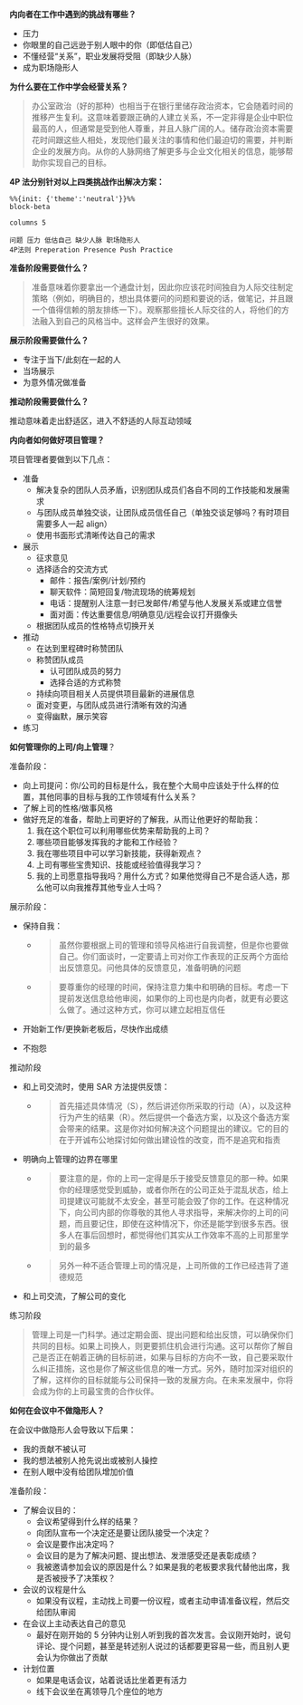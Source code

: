 **内向者在工作中遇到的挑战有哪些？**

- 压力
- 你眼里的自己远逊于别人眼中的你（即低估自己）
- 不懂经营“关系”，职业发展将受阻（即缺少人脉）
- 成为职场隐形人

**为什么要在工作中学会经营关系？**

>办公室政治（好的那种）也相当于在银行里储存政治资本，它会随着时间的推移产生复利。这意味着要跟正确的人建立关系，不一定非得是企业中职位最高的人，但通常是受到他人尊重，并且人脉广阔的人。储存政治资本需要花时间跟这些人相处，发现他们最关注的事情和他们最迫切的需要，并判断企业的发展方向。从你的人脉网络了解更多与企业文化相关的信息，能够帮助你实现自己的目标。

**4P 法分别针对以上四类挑战作出解决方案：**

```mermaid
%%{init: {'theme':'neutral'}}%%
block-beta

columns 5

问题 压力 低估自己 缺少人脉 职场隐形人
4P法则 Preperation Presence Push Practice

```

**准备阶段需要做什么？**

>准备意味着你要拿出一个通盘计划，因此你应该花时间独自为人际交往制定策略（例如，明确目的，想出具体要问的问题和要说的话，做笔记，并且跟一个值得信赖的朋友排练一下）。观察那些擅长人际交往的人，将他们的方法融入到自己的风格当中。这样会产生很好的效果。

**展示阶段需要做什么？**

- 专注于当下/此刻在一起的人
- 当场展示
- 为意外情况做准备

**推动阶段需要做什么？**

推动意味着走出舒适区，进入不舒适的人际互动领域

**内向者如何做好项目管理？**

项目管理者要做到以下几点：

- 准备
  - 解决复杂的团队人员矛盾，识别团队成员们各自不同的工作技能和发展需求
  - 与团队成员单独交谈，让团队成员信任自己（单独交谈足够吗？有时项目需要多人一起 align）
  - 使用书面形式清晰传达自己的需求
- 展示
  - 征求意见
  - 选择适合的交流方式
    - 邮件：报告/案例/计划/预约
    - 聊天软件：简短回复/物流现场的统筹规划
    - 电话：提醒别人注意一封已发邮件/希望与他人发展关系或建立信誉
    - 面对面：传达重要信息/明确意见/远程会议打开摄像头
  - 根据团队成员的性格特点切换开关
- 推动
  - 在达到里程碑时称赞团队
  - 称赞团队成员
    - 认可团队成员的努力
    - 选择合适的方式称赞
  - 持续向项目相关人员提供项目最新的进展信息
  - 面对变更，与团队成员进行清晰有效的沟通
  - 变得幽默，展示笑容
- 练习

**如何管理你的上司/向上管理**？

准备阶段：

- 向上司提问：你/公司的目标是什么，我在整个大局中应该处于什么样的位置，其他同事的目标与我的工作领域有什么关系？
- 了解上司的性格/做事风格
- 做好充足的准备，帮助上司更好的了解我，从而让他更好的帮助我：
  1. 我在这个职位可以利用哪些优势来帮助我的上司？
  2. 哪些项目能够发挥我的才能和工作经验？
  3. 我在哪些项目中可以学习新技能，获得新观点？
  4. 上司有哪些宝贵知识、技能或经验值得我学习？
  5. 我的上司愿意指导我吗？用什么方式？如果他觉得自己不是合适人选，那么他可以向我推荐其他专业人士吗？

展示阶段：

- 保持自我：

  - >虽然你要根据上司的管理和领导风格进行自我调整，但是你也要做自己。你们面谈时，一定要请上司对你工作表现的正反两个方面给出反馈意见。问他具体的反馈意见，准备明确的问题

  - >要尊重你的经理的时间，保持注意力集中和明确的目标。考虑一下提前发送信息给他审阅，如果你的上司也是内向者，就更有必要这么做了。通过这种方式，你可以建立起相互信任

- 开始新工作/更换新老板后，尽快作出成绩

- 不抱怨

推动阶段

- 和上司交流时，使用 SAR 方法提供反馈：

  - >首先描述具体情况（S），然后讲述你所采取的行动（A），以及这种行为产生的结果（R）。然后提供一个备选方案，以及这个备选方案会带来的结果。这是你对如何解决这个问题提出的建议。它的目的在于开诚布公地探讨如何做出建设性的改变，而不是追究和指责

- 明确向上管理的边界在哪里

  - >要注意的是，你的上司一定得是乐于接受反馈意见的那一种。如果你的经理感觉受到威胁，或者你所在的公司正处于混乱状态，给上司提建议可能就不太安全，甚至可能会毁了你的工作。在这种情况下，向公司内部的你尊敬的其他人寻求指导，来解决你的上司的问题，而且要记住，即使在这种情况下，你还是能学到很多东西。很多人在事后回想时，都觉得他们其实从工作效率不高的上司那里学到的最多

  - >另外一种不适合管理上司的情况是，上司所做的工作已经违背了道德规范

- 和上司交流，了解公司的变化

练习阶段

>管理上司是一门科学。通过定期会面、提出问题和给出反馈，可以确保你们共同的目标。如果上司换人，则更要抓住机会进行沟通。这可以帮你了解自己是否正在朝着正确的目标前进，如果与目标的方向不一致，自己要采取什么纠正措施，这也是你了解这些信息的唯一方式。另外，随时加深对组织的了解，这样你的目标就能与公司保持一致的发展方向。在未来发展中，你将会成为你的上司最宝贵的合作伙伴。

**如何在会议中不做隐形人？**

在会议中做隐形人会导致以下后果：

- 我的贡献不被认可
- 我的想法被别人抢先说出或被别人操控
- 在别人眼中没有给团队增加价值

准备阶段：

- 了解会议目的：
  - 会议希望得到什么样的结果？
  - 向团队宣布一个决定还是要让团队接受一个决定？
  - 会议是要作出决定吗？
  - 会议目的是为了解决问题、提出想法、发泄感受还是表彰成绩？
  - 我被邀请参加会议的原因是什么？如果是我的老板要求我代替他出席，我是否被授予了决策权？
- 会议的议程是什么
  - 如果没有议程，主动找上司要一份议程，或者主动申请准备议程，然后交给团队审阅
- 在会议上主动表达自己的意见
  - 最好在刚开始的 5 分钟内让别人听到我的首次发言。会议刚开始时，说句评论、提个问题，甚至是转述别人说过的话都要更容易一些，而且别人更会认为你做出了贡献
- 计划位置
  - 如果是电话会议，站着说话比坐着更有活力
  - 线下会议坐在离领导几个座位的地方